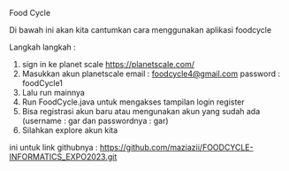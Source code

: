 Food Cycle

Di bawah ini akan kita cantumkan cara menggunakan aplikasi foodcycle


Langkah langkah :

1. sign in ke planet scale https://planetscale.com/
2. Masukkan akun planetscale
    email : foodcycle4@gmail.com
    password : foodCycle1
3. Lalu run mainnya
4. Run FoodCycle.java untuk mengakses tampilan login register
5. Bisa registrasi akun baru atau mengunakan akun yang sudah ada (username : gar dan passwordnya : gar)
6. Silahkan explore akun kita

ini untuk link githubnya : https://github.com/maziazii/FOODCYCLE-INFORMATICS_EXPO2023.git

